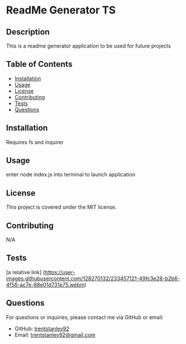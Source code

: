 # ReadMe Generator TS

## Description
This is a readme generator application to be used for future projects

## Table of Contents
- [Installation](#installation)
- [Usage](#usage)
- [License](#license)
- [Contributing](#contributing)
- [Tests](#tests)
- [Questions](#questions)

## Installation
Requires fs and inquirer

## Usage
enter node index.js into terminal to launch application

## License
This project is covered under the MIT license.

## Contributing
N/A


## Tests
[a relative link] (https://user-images.githubusercontent.com/128270132/233457121-49fc3e28-b2b6-4f56-ac7e-88e01d731e75.webm)

## Questions
For questions or inquiries, please contact me via GitHub or email:
- GitHub: [trentstanley92](https://github.com/trentstanley92)
- Email: trentstanley92@gmail.com
